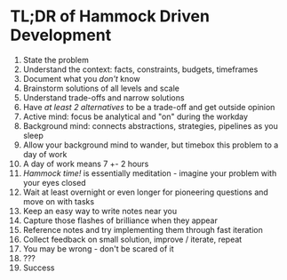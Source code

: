 # TL;DR of Hammock Driven Development

1. State the problem
2. Understand the context: facts, constraints, budgets, timeframes
3. Document what you _don't_ know
4. Brainstorm solutions of all levels and scale
5. Understand trade-offs and narrow solutions
6. Have _at least 2 alternatives_ to be a trade-off and get outside opinion
7. Active mind: focus be analytical and "on" during the workday
8. Background mind: connects abstractions, strategies, pipelines as you sleep
9. Allow your background mind to wander, but timebox this problem to a day of work
10. A day of work means 7 +- 2 hours
11. _Hammock time!_ is essentially meditation - imagine your problem with your eyes closed
12. Wait at least overnight or even longer for pioneering questions and move on with tasks
13. Keep an easy way to write notes near you
14. Capture those flashes of brilliance when they appear
15. Reference notes and try implementing them through fast iteration
16. Collect feedback on small solution, improve / iterate, repeat
17. You may be wrong - don't be scared of it
18. ???
19. Success
